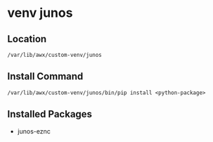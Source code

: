 # venv junos

## Location

```/var/lib/awx/custom-venv/junos```

## Install Command

```/var/lib/awx/custom-venv/junos/bin/pip install <python-package>```

## Installed Packages

- junos-eznc

